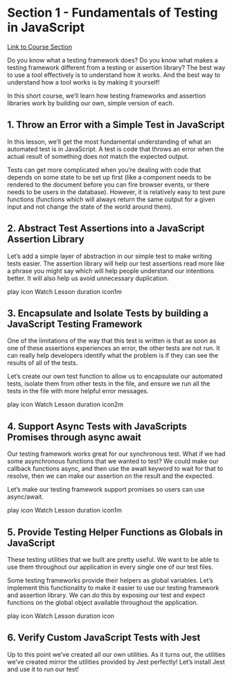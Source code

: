 # Section 1 - Fundamentals of Testing in JavaScript

[Link to Course Section](https://testingjavascript.com/courses/fundamentals-of-testing-in-javascript)

Do you know what a testing framework does? Do you know what makes a testing
framework different from a testing or assertion library? The best way to use
a tool effectively is to understand how it works. And the best way to
understand how a tool works is by making it yourself!

In this short course, we’ll learn how testing frameworks and assertion libraries
work by building our own, simple version of each.

## 1. Throw an Error with a Simple Test in JavaScript

In this lesson, we’ll get the most fundamental understanding of what an
automated test is in JavaScript. A test is code that throws an error when the
actual result of something does not match the expected output.

Tests can get more complicated when you’re dealing with code that depends on
some state to be set up first (like a component needs to be rendered to the
document before you can fire browser events, or there needs to be users in the
database). However, it is relatively easy to test pure functions (functions
which will always return the same output for a given input and not change the
state of the world around them).

## 2. Abstract Test Assertions into a JavaScript Assertion Library

Let’s add a simple layer of abstraction in our simple test to make writing tests
easier. The assertion library will help our test assertions read more like a
phrase you might say which will help people understand our intentions better.
It will also help us avoid unnecessary duplication.

play icon Watch Lesson
duration icon1m

## 3. Encapsulate and Isolate Tests by building a JavaScript Testing Framework

One of the limitations of the way that this test is written is that as soon as
one of these assertions experiences an error, the other tests are not run. It
can really help developers identify what the problem is if they can see the
results of all of the tests.

Let’s create our own test function to allow us to encapsulate our automated
tests, isolate them from other tests in the file, and ensure we run all the
tests in the file with more helpful error messages.

play icon Watch Lesson
duration icon2m

## 4. Support Async Tests with JavaScripts Promises through async await

Our testing framework works great for our synchronous test. What if we had some
asynchronous functions that we wanted to test? We could make our callback
functions async, and then use the await keyword to wait for that to resolve,
then we can make our assertion on the result and the expected.

Let’s make our testing framework support promises so users can use async/await.

play icon Watch Lesson
duration icon1m

## 5. Provide Testing Helper Functions as Globals in JavaScript

These testing utilities that we built are pretty useful. We want to be able to
use them throughout our application in every single one of our test files.

Some testing frameworks provide their helpers as global variables. Let’s
implement this functionality to make it easier to use our testing framework and
assertion library. We can do this by exposing our test and expect functions on
the global object available throughout the application.

play icon Watch Lesson
duration icon

## 6. Verify Custom JavaScript Tests with Jest

Up to this point we’ve created all our own utilities. As it turns out, the
utilities we’ve created mirror the utilities provided by Jest perfectly! Let’s
install Jest and use it to run our test!
